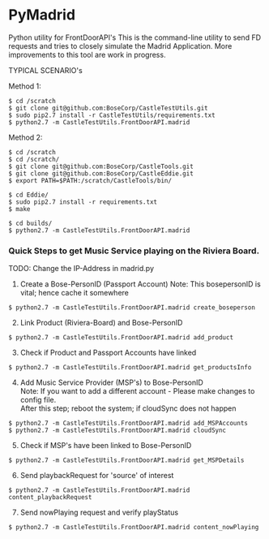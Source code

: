 
PyMadrid 
===============

Python utility for FrontDoorAPI's
This is the command-line utility to send FD requests and tries to closely simulate the Madrid Application.
More improvements to this tool are work in progress.

TYPICAL SCENARIO's

Method 1:
```
$ cd /scratch
$ git clone git@github.com:BoseCorp/CastleTestUtils.git
$ sudo pip2.7 install -r CastleTestUtils/requirements.txt
$ python2.7 -m CastleTestUtils.FrontDoorAPI.madrid 
```

Method 2:
```
$ cd /scratch
$ cd /scratch/
$ git clone git@github.com:BoseCorp/CastleTools.git
$ git clone git@github.com:BoseCorp/CastleEddie.git
$ export PATH=$PATH:/scratch/CastleTools/bin/

$ cd Eddie/
$ sudo pip2.7 install -r requirements.txt
$ make 

$ cd builds/
$ python2.7 -m CastleTestUtils.FrontDoorAPI.madrid 
```

### Quick Steps to get Music Service playing on the Riviera Board.  
TODO: Change the IP-Address in madrid.py
1. Create a Bose-PersonID (Passport Account)
Note: This bosepersonID is vital; hence cache it somewhere
```
$ python2.7 -m CastleTestUtils.FrontDoorAPI.madrid create_boseperson
```

2. Link Product (Riviera-Board) and Bose-PersonID
```
$ python2.7 -m CastleTestUtils.FrontDoorAPI.madrid add_product
```

3. Check if Product and Passport Accounts have linked
```
$ python2.7 -m CastleTestUtils.FrontDoorAPI.madrid get_productsInfo
```

4. Add  Music Service Provider (MSP's) to Bose-PersonID  
Note: If you want to add a different account - Please make changes to config file.  
After this step; reboot the system; if cloudSync does not happen
```
$ python2.7 -m CastleTestUtils.FrontDoorAPI.madrid add_MSPAccounts
$ python2.7 -m CastleTestUtils.FrontDoorAPI.madrid cloudSync
```

5. Check if MSP's have been linked to Bose-PersonID
```
$ python2.7 -m CastleTestUtils.FrontDoorAPI.madrid get_MSPDetails
```

6. Send playbackRequest for 'source' of interest 
```
$ python2.7 -m CastleTestUtils.FrontDoorAPI.madrid content_playbackRequest
```

7. Send nowPlaying request and verify playStatus
```
$ python2.7 -m CastleTestUtils.FrontDoorAPI.madrid content_nowPlaying
```

